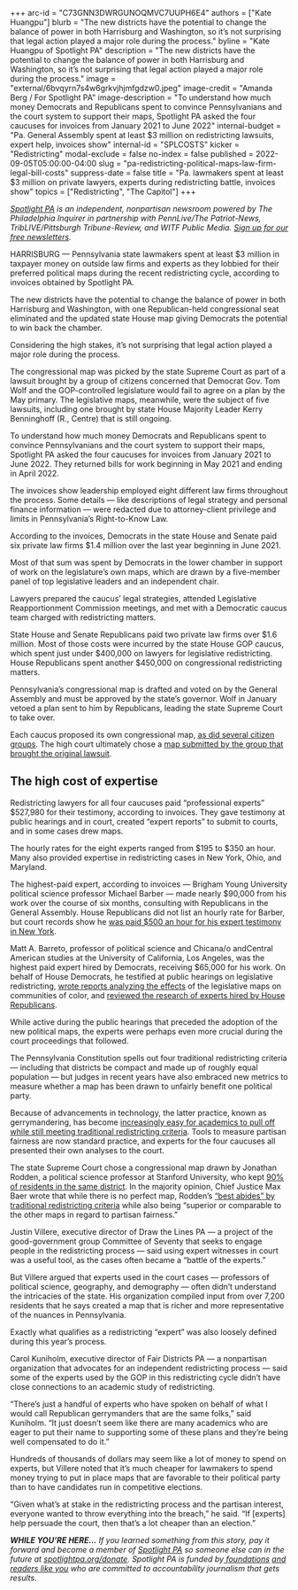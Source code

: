 +++
arc-id = "C73GNN3DWRGUNOQMVC7UUPH6E4"
authors = ["Kate Huangpu"]
blurb = "The new districts have the potential to change the balance of power in both Harrisburg and Washington, so it’s not surprising that legal action played a major role during the process."
byline = "Kate Huangpu of Spotlight PA"
description = "The new districts have the potential to change the balance of power in both Harrisburg and Washington, so it’s not surprising that legal action played a major role during the process."
image = "external/6bvqyrn7s4w6grkvjhjmfgdzw0.jpeg"
image-credit = "Amanda Berg / For Spotlight PA"
image-description = "To understand how much money Democrats and Republicans spent to convince Pennsylvanians and the court system to support their maps, Spotlight PA asked the four caucuses for invoices from January 2021 to June 2022"
internal-budget = "Pa. General Assembly spent at least $3 million on redistricting lawsuits, expert help, invoices show"
internal-id = "SPLCOSTS"
kicker = "Redistricting"
modal-exclude = false
no-index = false
published = 2022-09-05T05:00:00-04:00
slug = "pa-redistricting-political-maps-law-firm-legal-bill-costs"
suppress-date = false
title = "Pa. lawmakers spent at least $3 million on private lawyers, experts during redistricting battle, invoices show"
topics = ["Redistricting", "The Capitol"]
+++

<a href="https://www.spotlightpa.org/"><i>Spotlight PA</i></a><i> is an independent, nonpartisan newsroom powered by The Philadelphia Inquirer in partnership with PennLive/The Patriot-News, TribLIVE/Pittsburgh Tribune-Review, and WITF Public Media. </i><a href="https://www.spotlightpa.org/newsletters"><i>Sign up for our free newsletters</i></a><i>.</i>

HARRISBURG — Pennsylvania state lawmakers spent at least $3 million in taxpayer money on outside law firms and experts as they lobbied for their preferred political maps during the recent redistricting cycle, according to invoices obtained by Spotlight PA.

The new districts have the potential to change the balance of power in both Harrisburg and Washington, with one Republican-held congressional seat eliminated and the updated state House map giving Democrats the potential to win back the chamber.

Considering the high stakes, it’s not surprising that legal action played a major role during the process.

<script src="https://www.spotlightpa.org/embed.js" async></script><div data-spl-embed-version="1" data-spl-src="https://www.spotlightpa.org/embeds/newsletter/"></div>

The congressional map was picked by the state Supreme Court as part of a lawsuit brought by a group of citizens concerned that Democrat Gov. Tom Wolf and the GOP-controlled legislature would fail to agree on a plan by the May primary. The legislative maps, meanwhile, were the subject of five lawsuits, including one brought by state House Majority Leader Kerry Benninghoff (R., Centre) that is still ongoing.

To understand how much money Democrats and Republicans spent to convince Pennsylvanians and the court system to support their maps, Spotlight PA asked the four caucuses for invoices from January 2021 to June 2022. They returned bills for work beginning in May 2021 and ending in April 2022.

The invoices show leadership employed eight different law firms throughout the process. Some details — like descriptions of legal strategy and personal finance information — were redacted due to attorney-client privilege and limits in Pennsylvania’s Right-to-Know Law.

According to the invoices, Democrats in the state House and Senate paid six private law firms $1.4 million over the last year beginning in June 2021.

Most of that sum was spent by Democrats in the lower chamber in support of work on the legislature’s own maps, which are drawn by a five-member panel of top legislative leaders and an independent chair.

Lawyers prepared the caucus’ legal strategies, attended Legislative Reapportionment Commission meetings, and met with a Democratic caucus team charged with redistricting matters.

State House and Senate Republicans paid two private law firms over $1.6 million. Most of those costs were incurred by the state House GOP caucus, which spent just under $400,000 on lawyers for legislative redistricting. House Republicans spent another $450,000 on congressional redistricting matters.

Pennsylvania’s congressional map is drafted and voted on by the General Assembly and must be approved by the state’s governor. Wolf in January vetoed a plan sent to him by Republicans, leading the state Supreme Court to take over.

Each caucus proposed its own congressional map, <a href="https://www.spotlightpa.org/news/2022/01/pennsylvania-redistricting-congressional-map-court-hearing-recap/">as did several citizen groups</a>. The high court ultimately chose a <a href="https://www.spotlightpa.org/news/2022/03/pennsylvania-redistricting-supreme-court-congressional-map-reasons/">map submitted by the group that brought the original lawsuit</a>.

## The high cost of expertise

Redistricting lawyers for all four caucuses paid “professional experts” $527,980 for their testimony, according to invoices. They gave testimony at public hearings and in court, created “expert reports” to submit to courts, and in some cases drew maps.

The hourly rates for the eight experts ranged from $195 to $350 an hour. Many also provided expertise in redistricting cases in New York, Ohio, and Maryland.

The highest-paid expert, according to invoices — Brigham Young University political science professor Michael Barber — made nearly $90,000 from his work over the course of six months, consulting with Republicans in the General Assembly. House Republicans did not list an hourly rate for Barber, but court records show he <a href="https://vhdshf2oms2wcnsvk7sdv3so.blob.core.windows.net/thearp-media/documents/Affidavit_of_Dr._Michael_Barber_PHD_2.24.22.pdf">was paid $500 an hour for his expert testimony in New York</a>.

Matt A. Barreto, professor of political science and Chicana/o andCentral American studies at the University of California, Los Angeles, was the highest paid expert hired by Democrats, receiving $65,000 for his work. On behalf of House Democrats, he testified at public hearings on legislative redistricting, <a href="https://www.redistricting.state.pa.us/resources/Press/2022-01-14%20Barreto%20Testimony.pdf">wrote reports analyzing the effects</a> of the legislative maps on communities of color, and <a href="https://www.redistricting.state.pa.us/resources/Press/2022-01-18%20Barreto%20reply.pdf">reviewed the research of experts hired by House Republicans</a>.

While active during the public hearings that preceded the adoption of the new political maps, the experts were perhaps even more crucial during the court proceedings that followed.

The Pennsylvania Constitution spells out four traditional redistricting criteria — including that districts be compact and made up of roughly equal population — but judges in recent years have also embraced new metrics to measure whether a map has been drawn to unfairly benefit one political party.

Because of advancements in technology, the latter practice, known as gerrymandering, has become <a href="https://www.technologyreview.com/2021/08/12/1031567/mathematicians-algorithms-stop-gerrymandering/">increasingly easy for academics to pull off while still meeting traditional redistricting criteria</a>. Tools to measure partisan fairness are now standard practice, and experts for the four caucuses all presented their own analyses to the court.

The state Supreme Court chose a congressional map drawn by Jonathan Rodden, a political science professor at Stanford University, who kept <a href="https://www.spotlightpa.org/news/2022/02/pennsylvania-redistricting-congressional-map-supreme-court-pick/">90% of residents in the same district</a>. In the majority opinion, Chief Justice Max Baer wrote that while there is no perfect map, Rodden’s <a href="https://www.spotlightpa.org/news/2022/03/pennsylvania-redistricting-supreme-court-congressional-map-reasons/">“best abides” by traditional redistricting criteria</a> while also being “superior or comparable to the other maps in regard to partisan fairness.”

Justin Villere, executive director of Draw the Lines PA — a project of the good-government group Committee of Seventy that seeks to engage people in the redistricting process — said using expert witnesses in court was a useful tool, as the cases often became a “battle of the experts.”

But Villere argued that experts used in the court cases — professors of political science, geography, and demography — often didn’t understand the intricacies of the state. His organization compiled input from over 7,200 residents that he says created a map that is richer and more representative of the nuances in Pennsylvania.

Exactly what qualifies as a redistricting “expert” was also loosely defined during this year’s process.

<script src="https://www.spotlightpa.org/embed.js" async></script><div data-spl-embed-version="1" data-spl-src="https://www.spotlightpa.org/embeds/donate/"></div>

Carol Kuniholm, executive director of Fair Districts PA — a nonpartisan organization that advocates for an independent redistricting process — said some of the experts used by the GOP in this redistricting cycle didn’t have close connections to an academic study of redistricting.

“There’s just a handful of experts who have spoken on behalf of what I would call Republican gerrymanders that are the same folks,” said Kuniholm. “It just doesn’t seem like there are many academics who are eager to put their name to supporting some of these plans and they’re being well compensated to do it.”

Hundreds of thousands of dollars may seem like a lot of money to spend on experts, but Villere noted that it’s much cheaper for lawmakers to spend money trying to put in place maps that are favorable to their political party than to have candidates run in competitive elections.

“Given what’s at stake in the redistricting process and the partisan interest, everyone wanted to throw everything into the breach,” he said. “If [experts] help persuade the court, then that’s a lot cheaper than an election.”

<i><b>WHILE YOU’RE HERE...</b></i><i> If you learned something from this story, pay it forward and become a member of </i><a href="https://www.spotlightpa.org/"><i>Spotlight PA</i></a><i> so someone else can in the future at </i><a href="http://spotlightpa.org/donate"><i>spotlightpa.org/donate</i></a><i>. Spotlight PA is funded by</i><a href="https://www.spotlightpa.org/support"><i> foundations</i></a><i> </i><a href="https://www.spotlightpa.org/support"><i>and readers like you</i></a><i> who are committed to accountability journalism that gets results.</i>
